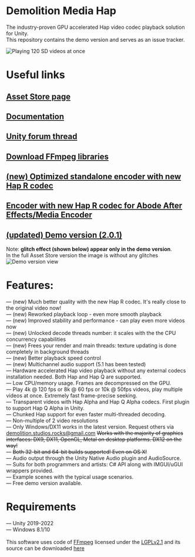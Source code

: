 # Demolition Media Hap

The industry-proven GPU accelerated Hap video codec playback solution for Unity.<br>
This repository contains the demo version and serves as an issue tracker.

![Playing 120 SD videos at once](https://dl.dropboxusercontent.com/s/b2mtso0zza3qq9r/hap_multiple_videos.png "")

# Useful links
## [Asset Store page](https://u3d.as/2W1t)
## [Documentation](https://docs.google.com/document/d/1fck8NRF_h5w_XbArmyuprLz1m2hY27W-sOqQB1cvqZs/edit?usp=sharing)
## [Unity forum thread](https://forum.unity3d.com/threads/released-demolition-media-hap-multi-platform-8k-60fps-gpu-video-playback.456068/)
## [Download FFmpeg libraries](https://1drv.ms/u/s!AhRsdPdtJl1uhrtY1mXk1B6isj674Q?e=KfBFrL)
## [(new) Optimized standalone encoder with new Hap R codec](https://github.com/DemolitionStudios/shutter-encoder)
## [Encoder with new Hap R codec for Abode After Effects/Media Encoder](https://jokyohapencoder.com/)
<!---## [Hap data rate calculator](https://demolitionstudios.github.io/hap-data-rate-calculator.html))--->

## [(updated) Demo version (2.0.1)](https://1drv.ms/u/s!AhRsdPdtJl1uhrs2NlD_HRbkeUtoew?e=7RfM5r)
Note: **glitch effect (shown below) appear only in the demo version**.<br>
In the full Asset Store version the image is without any glitches <br>
![Demo version view](https://am3pap002files.storage.live.com/y4m8hayD8bD3nKWpfxlBTkN8mFHEmT_jELrUUIF_Uc-sduDILVrl99meEAueUIdH9natGUg1_NZncqBa5oPaeH56Ct3GwGUOrCOn_qzlx4n9GAqZYdrA4ubkx7z_k9hOiJAA1ixkVZVds1NwlUQc0wkCV0oWiXBMd21GuxryNEjip91ANM6PkcpCZYjkFqy4DhN?width=1566&height=884&cropmode=none "")



# Features:
— (new) Much better quality with the new Hap R codec. It's really close to the original video now!<br>
— (new) Reworked playback loop - even more smooth playback<br>
— (new) Improved stability and performance - can play even more videos now<br>
— (new) Unlocked decode threads number: it scales with the the CPU concurrency capabilities<br>
— (new) Frees your render and main threads: texture updating is done completely in background threads<br>
— (new) Better playback speed control<br>
— (new) Multichannel audio support (5.1 has been tested)<br>
— Hardware accelerated Hap video playback without any external codecs installation needed. Both Hap and Hap Q are supported.<br>
— Low CPU/memory usage. Frames are decompressed on the GPU.<br>
— Play 4k @ 120 fps or 8k @ 60 fps or 10k @ 50fps videos, play multiple videos at once. Extremely fast frame-precise seeking.<br>
— Transparent videos with Hap Alpha and Hap Q Alpha codecs. First plugin to support Hap Q Alpha in Unity.<br>
— Chunked Hap support for even faster multi-threaded decoding.<br>
— Non-multiple of 2 video resolutions <br>
— Only Windows/DX11 works in the latest version. Request others via demolition.studios.rocks@gmail.com ~~Works with the majority of graphics interfaces: DX9, DX11, OpenGL, Metal on desktop platforms. DX12 on the way!~~<br>
— ~~Both 32-bit and 64-bit builds supported! Even on OS X!~~<br>
— Audio output through the Unity Native Audio plugin and AudioSource.<br>
— Suits for both programmers and artists: C# API along with IMGUI/uGUI wrappers provided.<br>
— Example scenes with the typical usage scenarios.<br>
— Free demo version available.<br>

# Requirements
— Unity 2019-2022<br>
— Windows 8.1/10<br>
<br>
This software uses code of <a href=http://ffmpeg.org>FFmpeg</a> licensed under the <a href=http://www.gnu.org/licenses/old-licenses/lgpl-2.1.html>LGPLv2.1</a> and its source can be downloaded <a href=https://github.com/DemolitionStudios/FFmpeg>here</a>
